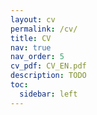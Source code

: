 ```yaml
---
layout: cv
permalink: /cv/
title: CV
nav: true
nav_order: 5
cv_pdf: CV_EN.pdf
description: TODO
toc:
  sidebar: left
---
```

